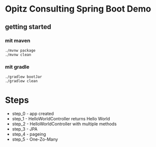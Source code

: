 # Opitz Consulting Spring Boot Demo

## getting started

### mit maven
```
./mvnw package
./mvnw clean
```

### mit gradle

```
./gradlew bootJar
./gradlew clean
```

# Steps

* step_0 - app created
* step_1 - HelloWorldController returns Hello World
* step_2 - HelloWorldController with multiple methods
* step_3 - JPA
* step_4 - pageing
* step_5 - One-Zo-Many 

